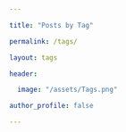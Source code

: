 ```yaml
---

title: "Posts by Tag"

permalink: /tags/

layout: tags

header:

  image: "/assets/Tags.png"

author_profile: false

---
```

